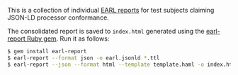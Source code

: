 This is a collection of individual
[EARL reports](https://www.w3.org/TR/EARL10-Schema/) for
test subjects claiming JSON-LD processor conformance.

The consolidated report is saved to `index.html` generated
using the
[earl-report Ruby gem](https://rubygems.org/gems/earl-report).
Run it as follows:

```sh
$ gem install earl-report
$ earl-report --format json -o earl.jsonld *.ttl
$ earl-report --json --format html --template template.haml -o index.html earl.jsonld
```
